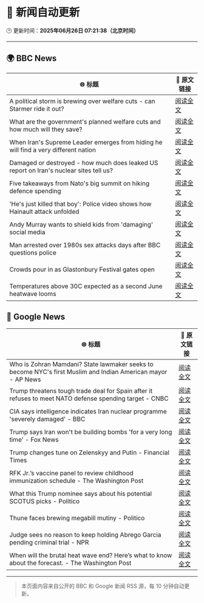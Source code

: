 # 🧠 新闻自动更新

🕒 更新时间：**2025年06月26日 07:21:38（北京时间）**

---

## 🌍 BBC News

| 🌐 标题 | 🔗 原文链接 |
|--------|-------------|
| A political storm is brewing over welfare cuts - can Starmer ride it out? | [阅读全文](https://www.bbc.com/news/articles/cn0z45d641do) |
| What are the government's planned welfare cuts and how much will they save? | [阅读全文](https://www.bbc.com/news/articles/cdjxygjrk9ro) |
| When Iran's Supreme Leader emerges from hiding he will find a very different nation | [阅读全文](https://www.bbc.com/news/articles/c0j4g1ll8yqo) |
| Damaged or destroyed - how much does leaked US report on Iran's nuclear sites tell us? | [阅读全文](https://www.bbc.com/news/articles/cy7nxgzlpllo) |
| Five takeaways from Nato's big summit on hiking defence spending | [阅读全文](https://www.bbc.com/news/articles/cvg8pd2y80go) |
| 'He's just killed that boy': Police video shows how Hainault attack unfolded | [阅读全文](https://www.bbc.com/news/articles/clyx0xkjmmgo) |
| Andy Murray wants to shield kids from 'damaging' social media | [阅读全文](https://www.bbc.com/sport/tennis/articles/cpqn22erd10o) |
| Man arrested over 1980s sex attacks days after BBC questions police | [阅读全文](https://www.bbc.com/news/articles/cpqnly2x8qno) |
| Crowds pour in as Glastonbury Festival gates open | [阅读全文](https://www.bbc.com/news/articles/c23g4vd7p99o) |
| Temperatures above 30C expected as a second June heatwave looms | [阅读全文](https://www.bbc.com/weather/articles/cx2g8vw8v0jo) |

## 📰 Google News

| 🌐 标题 | 🔗 原文链接 |
|--------|-------------|
| Who is Zohran Mamdani? State lawmaker seeks to become NYC's first Muslim and Indian American mayor - AP News | [阅读全文](https://news.google.com/rss/articles/CBMiqAFBVV95cUxQVFR4VEh4dUtaa1JtZWpPT01wcWVncFlhSk1RY2MwYTJ4VkZnaHJhVU50UERYTG85TTZHVUJGOXNJT3FkbDZXZ1JaWWE0WEh4amR1dzhRUEthTUpMa284RXBnamJkeXVJQWF4SlFsdE5kcEwwbmZaSkZ0c08yQ0p3cFRlN1ZRdEJvTi1RTWJqQ2ZWTnJDMFc4Y19MSWRxVERYS2xZWjU4bmQ?oc=5) |
| Trump threatens tough trade deal for Spain after it refuses to meet NATO defense spending target - CNBC | [阅读全文](https://news.google.com/rss/articles/CBMipgFBVV95cUxNOGVnXzVIZk5fZzdudDdZaUFTcXR2Z1d1NjNIUm9OX3BycHY3R3RWa0lFSzllOHdVN2F4MXcxd0gzRExTaTVZQWFSRXE3R1hmMDVKTnVKdzB2cXMxUktHM3Y4NjNWZG11aWdzU2dyLThDbjhQOHdlZjVZU081NlBiN1VWcGpLR2xkbjRMeWtSYUJBNEZEWS1jemF1TEYzZ3U1enJJRGpn0gGrAUFVX3lxTE1YZXhKMHYxYXd6ZGhRbk9zdWdUdF9QNXNhUTdqdE5tWmxIWlM5cXF4QjZvZzhWSFNpVzQ2LUg4cGZ5Y1k1a1FwajZkRDJZek5DV3ZheFprVTFxX3g4TlFPa20xX1dkeHYyOC1wdmhKdkdHamxmTE5nYmJXYTBMbkVVS3JldHFDV2tWMEpJYkQxcVVVdGx3amc3YS1kY1ZaN1E3RW9jTkFMS2dEbw?oc=5) |
| CIA says intelligence indicates Iran nuclear programme 'severely damaged' - BBC | [阅读全文](https://news.google.com/rss/articles/CBMiVEFVX3lxTE85UkhMb2ZYUlhqZkoxRGlCcVBNaU5VbmxuLXZ4Slk0RGpGSUZzOHRGcjlza05fVUwyYW9EdFIxME5LbHNhYUFpUEp5a2RaeHZxOFh6Rw?oc=5) |
| Trump says Iran won't be building bombs 'for a very long time' - Fox News | [阅读全文](https://news.google.com/rss/articles/CBMidkFVX3lxTFBralFUWFFqWEhoS3BuSHNOc09EVEtnRG03bXNPd1ZTSHpPZERPZ1A3SUdHYVdFVXVPa3JFU2J2QjhreGItRnRFSTBVZVdVcHNiTjJOMXdrUzY2bFBmMXAxdngzSHNkVVZyeXFMekpGYmVOcEJ2SnfSAXtBVV95cUxQcDNWeWhwMjFZQnp4cDFwNW5SZXVBVUQydTZlWG5HNVpxUV9OSVM2X0FObUZoZGJsY0c0Q2hNY3RFWVRfTHk3V1lvaDRJOWtGXzBzelZYUHl1ZDRXNjBrX2FDdURWa0dtY29Lb3dLUktqTnJ2MEctOUk0NVk?oc=5) |
| Trump changes tune on Zelenskyy and Putin - Financial Times | [阅读全文](https://news.google.com/rss/articles/CBMicEFVX3lxTFB6X3hGbktTWDFwSEFRQXBSMlc1WTJaU2hReEw3UDNpR01IVTh4R1NTT2RNcExUMUIzSXFORlhOemU1cDBPbVBjQ0tMODFNcW5nT0hHdmVEMWVyRm9aWFNTTmdTd2JIQ1Fmdl9oRTFUSDk?oc=5) |
| RFK Jr.’s vaccine panel to review childhood immunization schedule - The Washington Post | [阅读全文](https://news.google.com/rss/articles/CBMiiwFBVV95cUxQcUNSczRQbTZWNzVsazVURDg1aU96TVFGTWZ2NFZRLUhVYTZsYTNHMnFwVm9rUU9KWlpIUTNvMjdvSTBwLWhyTUoxVzI1WFRXeElBVURYeGdXWWpXNHRINGNzOGFoMlU3d1dtVWxfLW1fSjRDaThzeWxyTWc4b1FKenh6UUtXY3Z5bnlN?oc=5) |
| What this Trump nominee says about his potential SCOTUS picks - Politico | [阅读全文](https://news.google.com/rss/articles/CBMihgFBVV95cUxQQnZ1NERyMlhoQUJvR2MtdzR0S2RfX0U4cklSTFJBcnhaRDc2Y253Z2xhc2tqUUVvSUpUOTNUQWNKSlJ2RHRBeHNnbGlWc2dvUGkwTG9HU2ZyaWNtM2dZSnZTZ3dYQ3YyV0t1RWJkZW9fY2VyYUZvTjlJeFdMRGh2S0JkRnZqQQ?oc=5) |
| Thune faces brewing megabill mutiny - Politico | [阅读全文](https://news.google.com/rss/articles/CBMikwFBVV95cUxQbmNDOVZkQTBhWjZDb29ONGM1bUZST3VOdDh0bnBXUldqR0IwYzJYOTVBdzhPY0pnZ2hyRDNSamRURzc1c3FVNHpORkIxeVpVMkJreEFvVnozc1hhc3VWYjZRTXROQWVnaS01b2s4Zy1mREhBRUEzVFNKVjB2ZWF6N1B1SWhNcjFrbi1CUHlickdaeXc?oc=5) |
| Judge sees no reason to keep holding Abrego Garcia pending criminal trial - NPR | [阅读全文](https://news.google.com/rss/articles/CBMigwFBVV95cUxObnRNM2RzWllNTjFaWFVXOW1vdU85M1lwS240cGl3VWFIM1pyX0tnaWRRNlo2anJuQ1pJangxQW5saFR3dkJJUi1NeHJnUV9ReXc3MUhuSEk1cFJPUFZGc1hMbDRqMzZxZHh1eDVCeXJkR2VGeG1TZ2JnTWhUdWRwU3AyRQ?oc=5) |
| When will the brutal heat wave end? Here’s what to know about the forecast. - The Washington Post | [阅读全文](https://news.google.com/rss/articles/CBMiiwFBVV95cUxQYWIwSVRYSmFSWFJvZWUwN0NLaGQ4R0NhOGVDVURFQ3pXYWczV2JRb2hIcHJTd2M2U1BQZGp2aDZoNENTRlJNbTYtaFlzVWttQi1sb1lBZHBHOHhiZFJ0c0JqY3VzblRZelhaVlBhSERQUE9ndU5jZTl2Ny1HXzU3SjRvZG9EUC1vRmRj?oc=5) |

---
> 本页面内容来自公开的 BBC 和 Google 新闻 RSS 源，每 10 分钟自动更新。